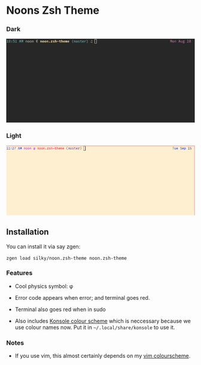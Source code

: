 # Noons Zsh Theme

### Dark

![](img.png)

### Light

![](light.png)




## Installation

You can install it via say zgen:

```
zgen load silky/noon.zsh-theme noon.zsh-theme
```

### Features

- Cool physics symbol: φ

- Error code appears when error; and terminal goes red.

- Terminal also goes red when in sudo

- Also includes [Konsole colour
scheme](https://github.com/silky/noon.zsh-theme/blob/master/konsole-Noon-Light.colorscheme)
which is neccessary because we use colour names now. Put it in
`~/.local/share/konsole` to use it.

### Notes

- If you use vim, this almost certainly depends on my [vim
colourscheme](https://github.com/silky/dotfiles/blob/master/vim/colors/noon-light.vim).
